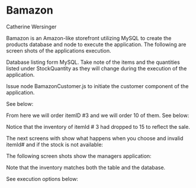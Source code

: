 # Bamazon
Catherine Wersinger

Bamazon is an Amazon-like storefront utilizing MySQL to create the products database and node to execute the application.  The following are screen shots of the applications execution. 

Database listing form MySQL.
Take note of the items and the quantities listed under StockQuantity as they will change during the execution of the application.

Issue node BamazonCustomer.js to initiate the customer component of the application. 

See below:



From here we will order itemID #3 and we will order 10 of them.  See below:

 
Notice that the inventory of itemId # 3 had dropped to 15 to reflect the sale.

The next screens with show what happens when you choose and invalid itemId# and if the stock is not available:




The following screen shots show the managers application:



Note that the inventory matches both the table and the database.

See execution options below:


